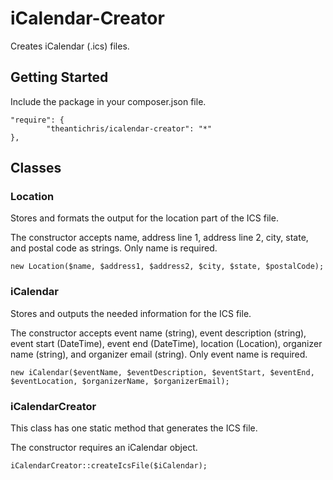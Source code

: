 # iCalendar-Creator

Creates iCalendar (.ics) files.

## Getting Started

Include the package in your composer.json file.

    "require": {
            "theantichris/icalendar-creator": "*"
    },

## Classes

### Location

Stores and formats the output for the location part of the ICS file.

The constructor accepts name, address line 1, address line 2, city, state, and postal code as strings. Only name is required.

    new Location($name, $address1, $address2, $city, $state, $postalCode);

### iCalendar

Stores and outputs the needed information for the ICS file.

The constructor accepts event name (string), event description (string), event start (DateTime), event end (DateTime),
location (Location), organizer name (string), and organizer email (string). Only event name is required.

    new iCalendar($eventName, $eventDescription, $eventStart, $eventEnd, $eventLocation, $organizerName, $organizerEmail);

### iCalendarCreator

This class has one static method that generates the ICS file.

The constructor requires an iCalendar object.

    iCalendarCreator::createIcsFile($iCalendar);

